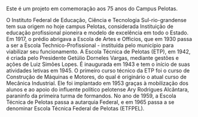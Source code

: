 Este é um projeto em comemoração aos 75 anos do Campus Pelotas.

O Instituto Federal de Educação, Ciência e Tecnologia Sul-rio-grandense tem sua origem no hoje campus Pelotas, considerada Instituição de educação profissional pioneira e modelo de excelência em todo o Estado. Em 1917, o prédio abrigava a Escola de Artes e Officios, que em 1930 passa a ser a Escola Technico-Profissional - instituída pelo município para viabilizar seu funcionamento. A Escola Técnica de Pelotas (ETP), em 1942, é criada pelo Presidente Getúlio Dorneles Vargas, mediante gestões e ações de Luiz Simões Lopes. É inaugurada em 1943 e tem o início de suas atividades letivas em 1945. O primeiro curso técnico da ETP foi o curso de Construção de Máquinas e Motores, do qual é originário o atual curso de Mecânica Industrial. Ele foi implantado em 1953 graças à mobilização dos alunos e ao apoio do influente político pelotense Ary Rodrigues Alcântara, paraninfo da primeira turma de formandos. No ano de 1959, a Escola Técnica de Pelotas passa a autarquia Federal, e em 1965 passa a se denominar Escola Técnica Federal de Pelotas (ETFPEL).
